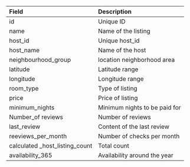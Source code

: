 |Field              | Description             |
|:---               |:---                     |
|id                 |        Unique ID|
|name               |Name of the listing|
|host_id            | Unique host_id|
|host_name          |  Name of the host|
|neighbourhood_group| location neighborhood area|
|latitude            | Latitude range|
|longitude           | Longitude range|
|room_type           | Type of listing|
|price               | Price of listing|
|minimum_nights      | Minimum nights to be paid for|
|Number_of reviews   |Number of reviews|
|last_review         |Content of the last review|
|reeviews_per_month  |Number of checks per month|
|calculated _host_listing_count| Total count|
|availability_365| Availability around the year|